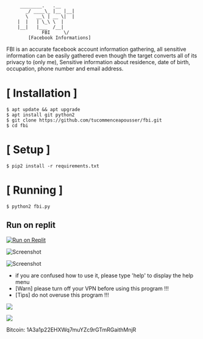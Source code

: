 
```
	 ________.   .__ 
       _/ ____\_ |__ |__|
       \   __\ | __ \|  |
	|  |   | \_\ \  |
	|__|   |___  /__|
             FBI     \/    
        [Facebook Informations]
```
FBI is an accurate facebook account information gathering, all sensitive information can be easily gathered even though the target converts all of its privacy to (only me), Sensitive information about residence, date of birth, occupation, phone number and email address.



# [ Installation ]
```
$ apt update && apt upgrade
$ apt install git python2
$ git clone https://github.com/tucommenceapousser/fbi.git
$ cd fbi
```

# [ Setup ]
```
$ pip2 install -r requirements.txt
```
# [ Running ]
```
$ python2 fbi.py
```

## Run on replit
[![Run on Replit](https://replit.com/badge/github/tucommenceapousser/fbi)](https://replit.com/github/tucommenceapousser/fbi)


![Screenshot](https://f.top4top.io/p_2947a3zum0.jpg)

![Screenshot](https://a.top4top.io/p_29471ymi70.jpg)



* if you are confused how to use it, please type 'help' to display the help menu
* [Warn] please turn off your VPN before using this program !!!
* [Tips] do not overuse this program !!!

![](https://image.ibb.co/i4ES3U/bc.png)

   ![](https://image.ibb.co/iniWV9/electrum_3_2_2_2018_08_30_21_49_44.png)

Bitcoin: 1A3a1p22EHXWq7muYZc9rGTmRGaithMnjR
